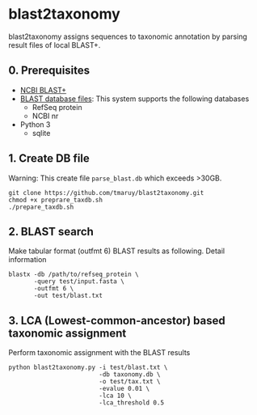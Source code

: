 # blast2taxonomy

blast2taxonomy assigns sequences to taxonomic annotation by parsing result files of local BLAST+.

## 0. Prerequisites
* [NCBI BLAST+](https://blast.ncbi.nlm.nih.gov/Blast.cgi?PAGE_TYPE=BlastDocs&DOC_TYPE=Download)
* [BLAST database files](https://ftp.ncbi.nlm.nih.gov/blast/db/): This system supports the following databases
    * RefSeq protein
    * NCBI nr
* Python 3
    * sqlite

## 1. Create DB file
Warning: This create file `parse_blast.db` which exceeds >30GB. 
```
git clone https://github.com/tmaruy/blast2taxonomy.git
chmod +x preprare_taxdb.sh
./prepare_taxdb.sh
```

## 2. BLAST search
Make tabular format (outfmt 6) BLAST results as following. Detail information 
```
blastx -db /path/to/refseq_protein \
       -query test/input.fasta \
       -outfmt 6 \
       -out test/blast.txt
```

## 3. LCA (Lowest-common-ancestor) based taxonomic assignment
Perform taxonomic assignment with the BLAST results
```
python blast2taxonomy.py -i test/blast.txt \
                         -db taxonomy.db \
                         -o test/tax.txt \
                         -evalue 0.01 \
                         -lca 10 \
                         -lca_threshold 0.5 
```